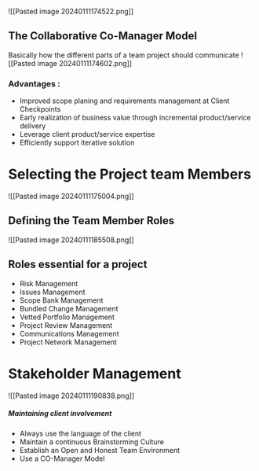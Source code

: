 
![[Pasted image 20240111174522.png]]
## The Collaborative Co-Manager Model 
Basically how the different parts of a team project should communicate
![[Pasted image 20240111174602.png]]
### Advantages :
- Improved scope planing and requirements management at Client Checkpoints
- Early realization of business value through incremental product/service delivery
- Leverage client product/service expertise
- Efficiently support iterative solution
# Selecting the Project team Members
![[Pasted image 20240111175004.png]]
## Defining the Team Member Roles 
![[Pasted image 20240111185508.png]]

## Roles essential for a project
- Risk Management 
- Issues Management 
- Scope Bank Management  
- Bundled Change Management 
- Vetted Portfolio Management 
- Project Review Management 
- Communications Management
- Project Network Management 
# Stakeholder Management
![[Pasted image 20240111190838.png]]
##### Maintaining client involvement 
- Always use the language of the client
- Maintain a continuous Brainstorming Culture 
- Establish an Open and Honest Team Environment 
- Use a CO-Manager Model

